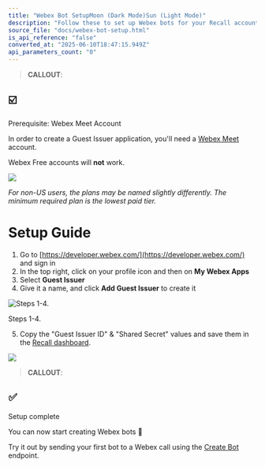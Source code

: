 ```yaml
---
title: "Webex Bot SetupMoon (Dark Mode)Sun (Light Mode)"
description: "Follow these to set up Webex bots for your Recall account."
source_file: "docs/webex-bot-setup.html"
is_api_reference: "false"
converted_at: "2025-06-10T18:47:15.949Z"
api_parameters_count: "0"
---
```

> **CALLOUT**:

## ☑️

Prerequisite: Webex Meet Account

In order to create a Guest Issuer application, you'll need a [Webex Meet](https://pricing.webex.com/) account.

Webex Free accounts will **not** work.

![](https://files.readme.io/9ec129b-CleanShot_2024-03-15_at_21.13.012x.png)

*For non-US users, the plans may be named slightly differently. The minimum required plan is the lowest paid tier.*

# Setup Guide

[](#setup-guide)

1.  Go to [https://developer.webex.com/](https://developer.webex.com/) and sign in
2.  In the top right, click on your profile icon and then on **My Webex Apps**
3.  Select **Guest Issuer**
4.  Give it a name, and click **Add Guest Issuer** to create it

![Steps 1-4.](https://files.readme.io/07dbd9a-Webex_Guest_Issuer_App.gif)

Steps 1-4.



5.  Copy the "Guest Issuer ID" & "Shared Secret" values and save them in the [Recall dashboard](https://us-east-1.recall.ai/dashboard/bot-setup/webex).

![](https://files.readme.io/68857e4-CleanShot_2024-02-23_at_16.53.202x.png)
> **CALLOUT**:

## ✅

Setup complete

You can now start creating Webex bots 🎉

Try it out by sending your first bot to a Webex call using the [Create Bot](/reference/bot_create.md) endpoint.

